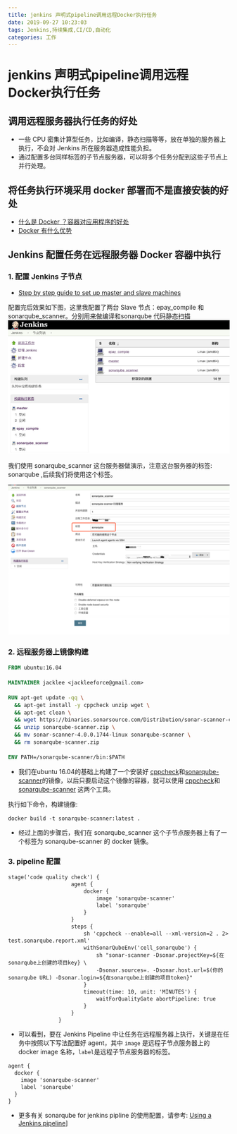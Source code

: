 ```yaml
---
title: jenkins 声明式pipeline调用远程Docker执行任务
date: 2019-09-27 10:23:03
tags: Jenkins,持续集成,CI/CD,自动化
categories: 工作
---
```


#  jenkins 声明式pipeline调用远程Docker执行任务

## 调用远程服务器执行任务的好处

- 一些 CPU 密集计算型任务，比如编译，静态扫描等等，放在单独的服务器上执行，不会对 Jenkins 所在服务器造成性能负担。
- 通过配置多台同样标签的子节点服务器，可以将多个任务分配到这些子节点上并行处理。

## 将任务执行环境采用 docker 部署而不是直接安装的好处

- [什么是 Docker ？容器对应用程序的好处](https://www.ibm.com/developerworks/community/blogs/3302cc3b-074e-44da-90b1-5055f1dc0d9c/entry/what-is-docker-containers?lang=en)
- [Docker 有什么优势](https://www.zhihu.com/question/22871084)

## Jenkins 配置任务在远程服务器 Docker 容器中执行

### 1. 配置 Jenkins 子节点
- [Step by step guide to set up master and slave machines](https://wiki.jenkins.io/pages/viewpage.action?pageId=75893612)

配置完后效果如下图，这里我配置了两台 Slave 节点：epay_compile 和 sonarqube_scanner。分别用来做编译和sonarqube 代码静态扫描
![](../assets/images/006y8mN6ly1g7dw7qmy0bj30q00fm760.jpg)

我们使用 sonarqube_scanner 这台服务器做演示，注意这台服务器的标签: sonarqube ,后续我们将使用这个标签。

![image-20190927110849522](../assets/images/image-20190927110849522.png)

### 2. 远程服务器上镜像构建

```Dockerfile
FROM ubuntu:16.04

MAINTAINER jacklee <jackleeforce@gmail.com>

RUN apt-get update -qq \
  && apt-get install -y cppcheck unzip wget \
  && apt-get clean \
  && wget https://binaries.sonarsource.com/Distribution/sonar-scanner-cli/sonar-scanner-cli-4.0.0.1744-linux.zip -O sonarqube-scanner.zip \
  && unzip sonarqube-scanner.zip \
  && mv sonar-scanner-4.0.0.1744-linux sonarqube-scanner \
  && rm sonarqube-scanner.zip

ENV PATH=/sonarqube-scanner/bin:$PATH
```

- 我们在ubuntu 16.04的基础上构建了一个安装好 [cppcheck](http://cppcheck.sourceforge.net/)和[sonarqube-scanner](https://docs.sonarqube.org/latest/analysis/scan/sonarscanner/)的镜像，以后只要启动这个镜像的容器，就可以使用  [cppcheck](http://cppcheck.sourceforge.net/)和 [sonarqube-scanner](https://docs.sonarqube.org/latest/analysis/scan/sonarscanner/) 这两个工具。

执行如下命令，构建镜像:

```shell
docker build -t sonarqube-scanner:latest .
```

- 经过上面的步骤后，我们在 sonarqube_scanner 这个子节点服务器上有了一个标签为 sonarqube-scanner 的 docker 镜像。

### 3. pipeline 配置

```pipeline
stage('code quality check') {
                    agent { 
                        docker {
                            image 'sonarqube-scanner'
                            label 'sonarqube' 
                        }
                    } 
                    steps {
                        sh 'cppcheck --enable=all --xml-version=2 . 2> test.sonarqube.report.xml'
                        withSonarQubeEnv('cell_sonarqube') {
                            sh "sonar-scanner -Dsonar.projectKey=${在sonarqube上创建的项目key} \
                            -Dsonar.sources=. -Dsonar.host.url=$(你的sonarqube URL) -Dsonar.login=${在sonarqube上创建的项目token}"
                        }
                        timeout(time: 10, unit: 'MINUTES') {
                            waitForQualityGate abortPipeline: true
                        }
                    }
                }
```

- 可以看到，要在 Jenkins Pipeline 中让任务在远程服务器上执行，关键是在任务中按照以下写法配置好 agent，其中 `image` 是远程子节点服务器上的 docker image 名称，`label`是远程子节点服务器的标签。

```pipeline
agent { 
  docker {
    image 'sonarqube-scanner'
    label 'sonarqube' 
  }
} 
```

- 更多有关 sonarqube for jenkins pipline 的使用配置，请参考: [Using a Jenkins pipeline](https://docs.sonarqube.org/latest/analysis/scan/sonarscanner-for-jenkins/)]